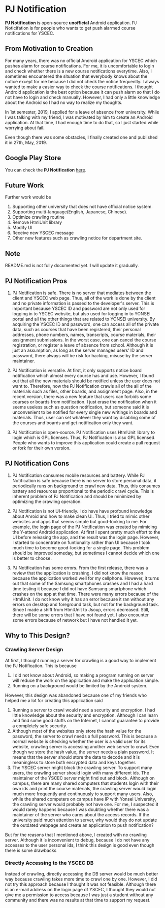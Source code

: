 # PJ Notification

**PJ Notification** is open-source **unofficial** Android application.
PJ Noticifation is for people who wants to get push alarmed course notifications for YSCEC.

## From Motivation to Creation

For many years, there was no official Android application for YSCEC which pushes alarm for course notifications.
For me, it is uncomfortable to login and check whether there is a new course notifications everytime.
Also, I sometimes encountered the situation that everybody knows about the notice except for me because I did not check the notice frequently.
I always wanted to make a easier way to check the course notifications.
I thought Android application is the best option because it can push alarm so that I do not have to login and check manually.
However, I had only a little knowledge about the Android so I had no way to realize my thoughts.

In 1st semester, 2019, I applied for a leave of absence from university.
While I was talking with my friend, I was motivated by him to create an Android application.
At that time, I had enough time to do that, so I just started while worrying about fail.

Even though there was some obstacles, I finally created one and published it in 27th, May, 2019.

## Google Play Store

You can check the **PJ Notification** [here](https://play.google.com/store/apps/details?id=org.steinsapk.pjnotification).

## Future Work

Further work would be

1. Supporting other university that does not have official notice system.
2. Supporting multi-language(English, Japanese, Chinese).
3. Optimize crawling routine
4. Remove HtmlUnit library
5. Modify UI
6. Receive new YSCEC message
7. Other new features such as crawling notice for department site.

## Note

README.md is not fully documented yet.
I will update it gradually.

## PJ Notification Pros

1. PJ Notification is safe.
There is no server that mediates between the client and YSCEC web page.
Thus, all of the work is done by the client and no private information is passed to the developer's server.
This is important because YSCEC ID and password are not only used for logging in to YSCEC website, but also used for logging in to YONSEI portal and all the other things that are related to YONSEI university.
By acquiring the YSCEC ID and password, one can access all of the private data, such as courses that have been registered, their personal addresses, phone numbers, names, transcripts, course materials, their assignment submissions.
In the worst case, one can cancel the course registration, or register a leave of absence from school.
Although it is just an assumption, as long as the server manages users' ID and password, there always will be risk for hacking, misuse by the server maintainer.


2. PJ Notification is versatile.
At first, it only supports notice board notification which almost every course has and use.
However, I found out that all the new materials should be notified unless the user does not want to.
Therefore, now the PJ Notification crawls all of the all of the materials such as files, other boards, and assignment page.
Also, in the recent version, there was a new feature that users can forbids some courses or boards from notification.
I just erase the notification when it seems useless such as question notification, but someone said it is unconvenient to be notified for every single new writings in boards and materials.
Thus, user can set whatever they want by disabling some of the courses and boards and get notification only they want.

3. PJ Notification is open-source.
PJ Notification uses HtmlUnit library to login which is GPL licenses.
Thus, PJ Notification is also GPL licensed.
People who wants to improve this application could create a pull request or fork for their own version.

## PJ Notification Cons

1. PJ Notification consumes mobile resources and battery.
While PJ Notification is safe because there is no server to store personal data, it periodically runs on background to crawl new data.
Thus, this consumes battery and resources proportional to the periodic crawl cycle.
This is inherent problem of PJ Notification and should be minimized by optimizing the crawling operation.

2. PJ Notification is not UI-friendly.
I do have have profound knowledge about Anroid and how to make clean UI.
Thus, I tried to mimic other websites and apps that seems simple but good-looking to me.
For example, the login page of the PJ Notification was created by mimicing the Y-attend Android application.
At first I spent pretty much effort to the UI before releasing the app, and the result was the login page.
However, I started to concentrate on funtionality rather than UI because I took much time to become good-looking for a single page.
This problem should be improved someday, but sometimes I cannot decide which one is better to choose.

3. PJ Notification has some errors.
From the first release, there was a review that the application is crashing.
I did not know the reason because the application worked well for my cellphone.
However, it turns out that some of the Samsung smartphones crashes and I had a hard time testing it because I did not have Samsung smartphone which crashes on the app at that time.
There were many errors because of the HtmlUnit. I do not know why it has an error because it ran without any errors on desktop and foreground task, but not for the background task.
Since I made a shift from HtmlUnit to Jsoup, errors decreased.
Still, there will be some errors that I have not found yet.
I also encounter some errors because of network but I have not handled it yet.

## Why to This Design?

### Crawling Server Design
At first, I thought running a server for crawling is a good way to implement the PJ Notification.
This is because
1. I did not know about Android, so making a program running on server will reduce the work on the application and make the application simple.
2. Running on a background would be limited by the Android system.

However, this design was abandoned because one of my friends who helped me a lot for creating this application said
1. Running a server to crawl would need a security and encryption.
I had little knowledge about the security and encryption. Although I can learn and find some good stuffs on the Internet, I cannot guarantee to provide a completely safe security.
2. Although most of the websites only store the hash value for the password, the server to crawl needs a full password. This is because a normal website is checking whether the user is a valid user for its website, crawling server is accessing another web server to crawl. Even though we store the hash value, the server needs a plain password. It means that the server should store the data to decode and it is meaningless to store both encrypted data and keys together.
3. The YSCEC server might block the crawling server. To support many users, the crawling server should login with many different ids. The maintainer of the YSCEC server might find out and block.
Although on campus, there are many shared computers that students login with their own ids and print the course materials, the crawling server would login much more frequently and continuously to support many users. Also, while the shared computers on campus have IP with Yonsei University, the crawling server would probably not have one.
For me, I suspected it would rarely happens because I was doubting whether there was a maintainer of the server who cares about the access records. If the university paid much attention to server, why would they do not update the outdated webpage and create an application to push notification?

But for the reasons that I mentioned above, I created with no crawling server.
Although it is inconvenient to debug, because I do not have any accesses to the user personal ids, I think this design is good even though there is some drawbacks.

### Directly Accessing to the YSCEC DB
Instead of crawling, directly accessing the DB server would be much better way because crawling takes more time to crawl one by one.
However, I did not try this approach because I thought it was not feasible.
Although there is an e-mail address on the login page of YSCEC, I thought they would not give me a permission to access because I was just a student without any community and there was no results at that time to support my request.
